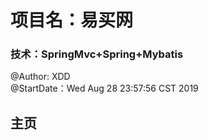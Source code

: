 <h1>项目名：易买网</h1>
<h3>技术：SpringMvc+Spring+Mybatis</h3>
@Author: XDD <br/>
@StartDate：Wed Aug 28 23:57:56 CST 2019

<h2><a src="src/main/webapp/pages/front/index.jsp">主页</a></h2>
